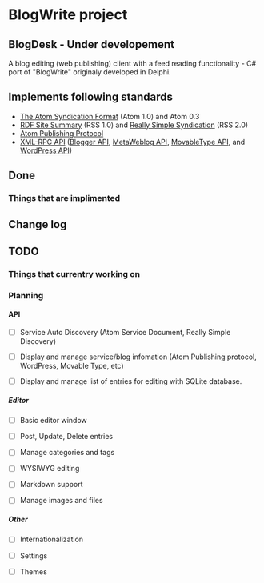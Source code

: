﻿# BlogWrite project

## BlogDesk - Under developement
  
A blog editing (web publishing) client with a feed reading functionality - C# port of "BlogWrite" originaly developed in Delphi.


## Implements following standards  

* [The Atom Syndication Format](https://tools.ietf.org/html/rfc4287) (Atom 1.0) and Atom 0.3
* [RDF Site Summary](https://www.w3.org/2001/09/rdfprimer/rss.html) (RSS 1.0) and [Really Simple Syndication](https://validator.w3.org/feed/docs/rss2.html) (RSS 2.0)
* [Atom Publishing Protocol](https://tools.ietf.org/html/rfc5023)
* [XML-RPC API](https://codex.wordpress.org/XML-RPC_Support)
([Blogger API](https://codex.wordpress.org/XML-RPC_Blogger_API),
[MetaWeblog API](https://codex.wordpress.org/XML-RPC_MetaWeblog_API),
[MovableType API](https://codex.wordpress.org/XML-RPC_MovableType_API), and
[WordPress API](https://codex.wordpress.org/XML-RPC_WordPress_API))


## Done
### Things that are implimented


## Change log


## TODO

### Things that currentry working on



### Planning



#### API
- [ ] Service Auto Discovery (Atom Service Document, Really Simple Discovery)
- [ ] Display and manage service/blog infomation (Atom Publishing protocol, WordPress, Movable Type, etc)
- [ ] Display and manage list of entries for editing with SQLite database.


##### Editor
- [ ] Basic editor window
- [ ] Post, Update, Delete entries
- [ ] Manage categories and tags
- [ ] WYSIWYG editing
- [ ] Markdown support
- [ ] Manage images and files


##### Other
- [ ] Internationalization
- [ ] Settings
- [ ] Themes



